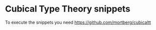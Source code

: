 # Cubical Type Theory snippets
To execute the snippets you need https://github.com/mortberg/cubicaltt
